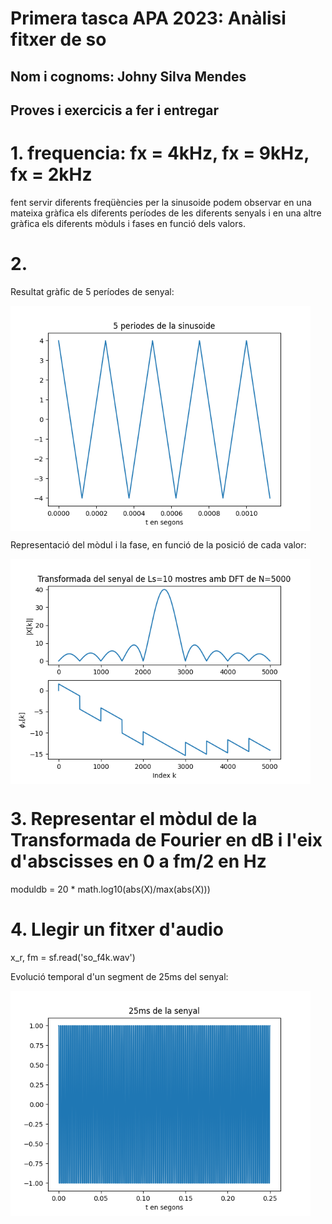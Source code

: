 Primera tasca APA 2023: Anàlisi fitxer de so
============================================

## Nom i cognoms: Johny Silva Mendes

Proves i exercicis a fer i entregar
-----------------------------------
# 1.  frequencia: fx = 4kHz, fx = 9kHz, fx = 2kHz 

fent servir diferents freqüències per la sinusoide podem observar en una mateixa gràfica els diferents períodes de les diferents senyals i en una altre gràfica els diferents mòduls i fases en funció dels valors. 

# 2.
Resultat gràfic de 5 períodes de senyal: 

<img src="img/sinusoide2.png" width="480" align="center">

Representació del mòdul i la fase, en funció de la posició de cada valor: 

<img src="img/TF2.png" width="480" align="center">

# 3. Representar el mòdul de la Transformada de Fourier en dB i l'eix d'abscisses en 0 a fm/2 en Hz

moduldb = 20 * math.log10(abs(X)/max(abs(X)))


# 4. Llegir un fitxer d'audio

x_r, fm = sf.read('so_f4k.wav')

 Evolució temporal d'un segment de 25ms del senyal: 

 <img src="img/25ms senyal.png" width="480" align="center">